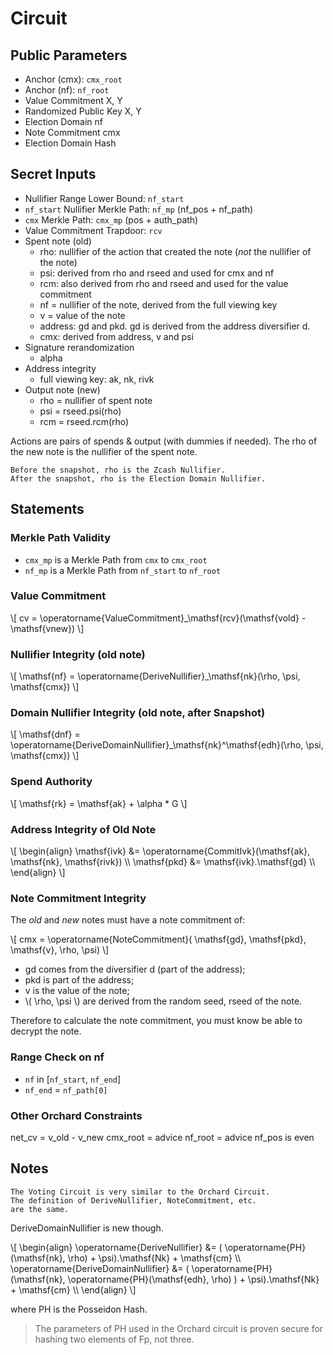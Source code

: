 # Circuit

## Public Parameters

- Anchor (cmx): `cmx_root`
- Anchor (nf): `nf_root`
- Value Commitment X, Y
- Randomized Public Key X, Y
- Election Domain nf
- Note Commitment cmx
- Election Domain Hash

## Secret Inputs

- Nullifier Range Lower Bound: `nf_start`
- `nf_start` Nullifier Merkle Path: `nf_mp` (nf_pos + nf_path)
- `cmx` Merkle Path: `cmx_mp` (pos + auth_path)
- Value Commitment Trapdoor: `rcv`
- Spent note (old)
    - rho: nullifier of the action that created the note (*not* the nullifier
    of the note)
    - psi: derived from rho and rseed and used for cmx and nf
    - rcm: also derived from rho and rseed and used for the value commitment
    - nf = nullifier of the note, derived from the full viewing key
    - v = value of the note
    - address: gd and pkd. gd is derived from the address diversifier d.
    - cmx: derived from address, v and psi
- Signature rerandomization
    - alpha
- Address integrity
    - full viewing key: ak, nk, rivk
- Output note (new)
    - rho = nullifier of spent note
    - psi = rseed.psi(rho)
    - rcm = rseed.rcm(rho)

Actions are pairs of spends & output (with dummies if needed).
The rho of the new note is the nullifier of the spent note.

```admonish warning
Before the snapshot, rho is the Zcash Nullifier.
After the snapshot, rho is the Election Domain Nullifier.
```


## Statements

### Merkle Path Validity

- `cmx_mp` is a Merkle Path from `cmx` to `cmx_root`
- `nf_mp` is a Merkle Path from `nf_start` to `nf_root`

### Value Commitment

\\[ 
    cv = \operatorname{ValueCommitment}\_\mathsf{rcv}(\mathsf{vold} - \mathsf{vnew})
\\]

### Nullifier Integrity (old note)

\\[
\mathsf{nf} = \operatorname{DeriveNullifier}_\mathsf{nk}(\rho, \psi, \mathsf{cmx})
\\]

### Domain Nullifier Integrity (old note, after Snapshot)

\\[
\mathsf{dnf} = \operatorname{DeriveDomainNullifier}_\mathsf{nk}^\mathsf{edh}(\rho, \psi, \mathsf{cmx})
\\]

### Spend Authority

\\[
    \mathsf{rk} = \mathsf{ak} + \alpha * G
\\]

### Address Integrity of Old Note

\\[
\begin{align}
\mathsf{ivk} &= \operatorname{CommitIvk}(\mathsf{ak}, \mathsf{nk}, \mathsf{rivk}) \\\\
\mathsf{pkd} &= \mathsf{ivk}.\mathsf{gd} \\\\
\end{align}
\\]

### Note Commitment Integrity

The *old* and *new* notes must have a note commitment of:

\\[
cmx = \operatorname{NoteCommitment}(
    \mathsf{gd}, \mathsf{pkd}, \mathsf{v}, \rho, \psi)
\\]

- gd comes from the diversifier d (part of the address);
- pkd is part of the address;
- v is the value of the note;
- \\( \rho, \psi \\) are derived from the random seed, rseed
of the note.

Therefore to calculate the note commitment, you must know be
able to decrypt the note.

### Range Check on nf

- `nf` in [`nf_start`, `nf_end`]
- `nf_end` = `nf_path[0]`

### Other Orchard Constraints

net_cv = v_old - v_new
cmx_root = advice
nf_root = advice
nf_pos is even

## Notes

```admonish note
The Voting Circuit is very similar to the Orchard Circuit.
The definition of DeriveNullifier, NoteCommitment, etc.
are the same.
```

DeriveDomainNullifier is new though.

\\[
\begin{align}
\operatorname{DeriveNullifier} &= (
    \operatorname{PH}(\mathsf{nk}, \rho) + \psi).\mathsf{Nk} + \mathsf{cm} \\\\
\operatorname{DeriveDomainNullifier} &= (
    \operatorname{PH}(\mathsf{nk}, \operatorname{PH}(\mathsf{edh}, \rho)
    ) + \psi).\mathsf{Nk} + \mathsf{cm} \\\\
\end{align}
\\]

where PH is the Posseidon Hash.

> The parameters of PH used in the Orchard circuit is 
proven secure for hashing two elements of Fp, not three.

